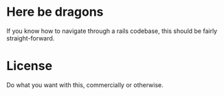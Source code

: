 Here be dragons
===============
If you know how to navigate through a rails codebase, this should be fairly straight-forward.

License
=======
Do what you want with this, commercially or otherwise.